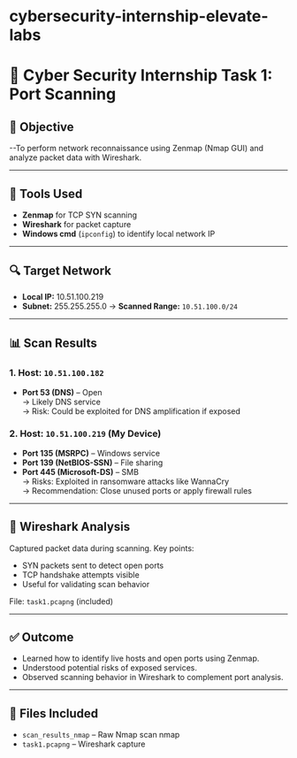 # cybersecurity-internship-elevate-labs
# 🔐 Cyber Security Internship Task 1: Port Scanning

## 📌 Objective
  --To perform network reconnaissance using Zenmap (Nmap GUI) and analyze packet data with Wireshark.

---

## 🧰 Tools Used
- **Zenmap** for TCP SYN scanning
- **Wireshark** for packet capture
- **Windows cmd** (`ipconfig`) to identify local network IP

---

## 🔍 Target Network
- **Local IP:** 10.51.100.219
- **Subnet:** 255.255.255.0 → **Scanned Range:** `10.51.100.0/24`

---

## 📊 Scan Results

### 1. Host: `10.51.100.182`
- **Port 53 (DNS)** – Open  
  → Likely DNS service  
  → Risk: Could be exploited for DNS amplification if exposed

### 2. Host: `10.51.100.219` (My Device)
- **Port 135 (MSRPC)** – Windows service
- **Port 139 (NetBIOS-SSN)** – File sharing
- **Port 445 (Microsoft-DS)** – SMB  
  → Risks: Exploited in ransomware attacks like WannaCry  
  → Recommendation: Close unused ports or apply firewall rules

---

## 🧪 Wireshark Analysis

Captured packet data during scanning. Key points:
- SYN packets sent to detect open ports
- TCP handshake attempts visible
- Useful for validating scan behavior

File: `task1.pcapng` (included)

---

## ✅ Outcome
- Learned how to identify live hosts and open ports using Zenmap.
- Understood potential risks of exposed services.
- Observed scanning behavior in Wireshark to complement port analysis.

---

## 📎 Files Included
- `scan_results_nmap` – Raw Nmap scan nmap
- `task1.pcapng` – Wireshark capture



